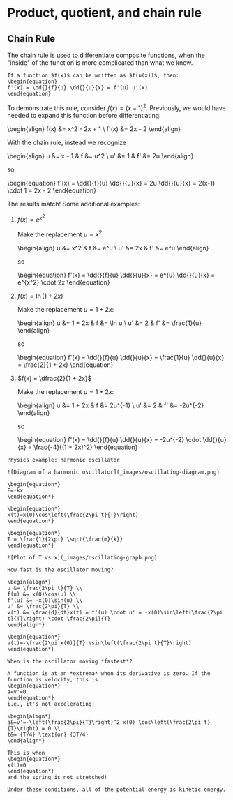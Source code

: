 # Product, quotient, and chain rule

## Chain Rule

The chain rule is used to differentiate composite functions, when the "inside"
of the function is more complicated than what we know.

```{topic} Chain rule
If a function $f(x)$ can be written as $f(u(x))$, then:
\begin{equation}
f'(x) = \dd{}{f}{u} \dd{}{u}{x} = f'(u) u'(x)
\end{equation}
```

To demonstrate this rule, consider $f(x) = (x-1)^2$. Previously, we would have
needed to expand this function before differentiating:

\begin{align}
f(x) &= x^2 - 2x + 1 \\
f'(x) &= 2x - 2
\end{align}

With the chain rule, instead we recognize

\begin{align}
u &= x - 1  &  f &= u^2 \\
u' &= 1  &  f' &= 2u
\end{align}

so

\begin{equation}
f'(x) = \dd{}{f}{u} \dd{}{u}{x} = 2u \dd{}{u}{x} = 2(x-1) \cdot 1 = 2x - 2
\end{equation}

The results match! Some additional examples:

1. $f(x) = e^{x^2}$

   Make the replacement $u = x^2$:

   \begin{align}
   u &= x^2  &  f &= e^u \\
   u' &= 2x  &  f' &= e^u
   \end{align}

   so

   \begin{equation}
   f'(x) = \dd{}{f}{u} \dd{}{u}{x} = e^{u} \dd{}{u}{x} = e^{x^2} \cdot 2x
   \end{equation}

2. $f(x) = \ln(1 + 2x)$

   Make the replacement $u = 1+2x$:

   \begin{align}
   u &= 1 + 2x  & f &= \ln u \\
   u' &= 2  &  f' &= \frac{1}{u}
   \end{align}

   so

   \begin{equation}
   f'(x) = \dd{}{f}{u} \dd{}{u}{x} = \frac{1}{u} \dd{}{u}{x} = \frac{2}{1 + 2x}
   \end{equation}

3. $f(x) = \dfrac{2}{1 + 2x}$

   Make the replacement $u = 1+2x$:

   \begin{align}
   u &= 1 + 2x  & f &= 2u^{-1} \\
   u' &= 2  &  f' &= -2u^{-2}
   \end{align}

   so

   \begin{equation}
   f'(x) = \dd{}{f}{u} \dd{}{u}{x} = -2u^{-2} \cdot \dd{}{u}{x} =
     \frac{-4}{(1 + 2x)^2}
   \end{equation}

```{example}
Physics example: harmonic oscillator

![Diagram of a harmonic oscillator](_images/oscillating-diagram.png)

\begin{equation*}
F=-kx
\end{equation*}

\begin{equation*}
x(t)=x(0)\cos\left(\frac{2\pi t}{T}\right) 
\end{equation*}

\begin{equation*}
T = \frac{1}{2\pi} \sqrt{\frac{m}{k}}
\end{equation*}

![Plot of T vs x](_images/oscillating-graph.png)

How fast is the oscillator moving?

\begin{align*}
u &= \frac{2\pi t}{T} \\
f(u) &= x(0)\cos(u) \\
f'(u) &= -x(0)\sin(u) \\
u' &= \frac{2\pi}{T} \\
v(t) &= \frac{d}{dt}x(t) = f'(u) \cdot u' = -x(0)\sin\left(\frac{2\pi t}{T}\right) \cdot \frac{2\pi}{T}
\end{align*}

\begin{equation*}
v(t)=-\frac{2\pi x(0)}{T} \sin\left(\frac{2\pi t}{T}\right)
\end{equation*}

When is the oscillator moving *fastest*?

A function is at an *extrema* when its derivative is zero. If the function is velocity, this is
\begin{equation*}
a=v'=0
\end{equation*}
i.e., it's not accelerating!

\begin{align*}
a&=v'=-\left(\frac{2\pi}{T}\right)^2 x(0) \cos\left(\frac{2\pi t}{T}\right) = 0 \\
t&= {T/4} \text{or} {3T/4}
\end{align*}

This is when
\begin{equation*}
x(t)=0  
\end{equation*}
and the spring is not stretched!

Under these conditions, all of the potential energy is kinetic energy. 
```
